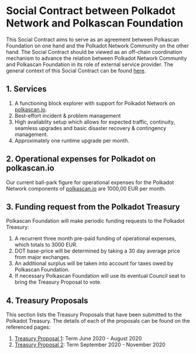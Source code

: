 # Social Contract between Polkadot Network and Polkascan Foundation
This Social Contract aims to serve as an agreement between Polkascan Foundation on one hand and the Polkadot Network Community on the other hand. The Social Contract should be viewed as an off-chain coordination mechanism to advance the relation between Polkadot Network Community and Polkascan Foundation in its role of external service provider. The general context of this Social Contract can be found [here](https://github.com/polkascan/social-contract/blob/master/README.md).

## 1. Services
1. A functioning block explorer with support for Polkadot Network on [polkascan.io](https://polkascan.io).
2. Best-effort incident & problem management
3. High availablity setup which allows for expected traffic, continuity, seamless upgrades and basic disaster recovery & contingency management.
4. Approximately one runtime upgrade per month.

## 2. Operational expenses for Polkadot on polkascan.io
Our current ball-park figure for operational expenses for the Polkadot Network components of [polkascan.io](https://polkascan.io) are 1000,00 EUR per month.

## 3. Funding request from the Polkadot Treasury
Polkascan Foundation will make periodic funding requests to the Polkadot Treasury:
1. A recurrent three month pre-paid funding of operational expenses, which totals to 3000 EUR.
2. DOT base-price will be determined by taking a 30 day average price from major exchanges.
3. An additional surplus will be taken into account for taxes owed by Polkascan Foundation.
4. If necessary Polkascan Foundation will use its eventual Council seat to bring the Treasury Proposal to vote.

## 4. Treasury Proposals
This section lists the Treasury Proposals that have been submitted to the Polkadot Treasury.
The details of each of the proposals can be found on the referenced pages:
1. [Treasury Proposal 1](https://github.com/polkascan/social-contract/blob/master/polkadot/treasury-proposal-001.md): Term June 2020 - August 2020
2. [Treasury Proposal 2](https://github.com/polkascan/social-contract/blob/master/polkadot/treasury-proposal-002.md): Term September 2020 - November 2020


